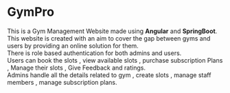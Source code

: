 # GymPro
This is a Gym Management Website made using <strong>Angular</strong> and <strong>SpringBoot</strong>. This website is created with an aim to cover the gap between gyms and users by providing
an online solution for them.<br>
There is role based authentication for both admins and users.<br>
Users can book the slots , view available slots , purchase subscription Plans , Manage their slots , Give Feedback and ratings.<br>
Admins handle all the details related to gym , create slots , manage staff members , manage subscription plans.
